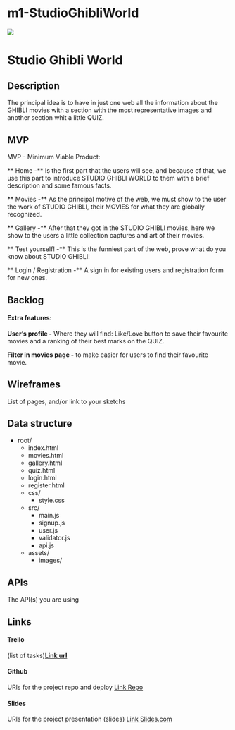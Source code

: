 # m1-StudioGhibliWorld
<img src="C:\Users\victo\Desktop\Ironhack\Practice\Project 1\html practice\images\pampling_creatures-spirits-and-friends-pampling_1560223917.large.png" style="zoom:90%;" />

# Studio Ghibli World

## Description

The principal idea is to have in just one web all the information about the GHIBLI movies with a section with the most representative images and another section whit a little QUIZ.

## MVP

 MVP - Minimum Viable Product:

**	Home -** Is the first part that the users will see, and because of that, we use this part to introduce STUDIO GHIBLI WORLD to them with a brief description and some famous facts.

**	Movies -** As the principal motive of the web, we must show to the user the work of STUDIO GHIBLI, their MOVIES for what they are globally recognized.

**	Gallery -** After that they got in the STUDIO GHIBLI movies, here we show to the users a little collection captures and art of their movies.

**	Test yourself! -** This is the funniest part of the web, prove what do you know about STUDIO GHIBLI!

**	Login / Registration -** A sign in for existing users and registration form for new ones.

## **Backlog**

#### **Extra features:**

**User’s profile -** Where they will find: Like/Love button to save their favourite movies and a ranking of their best marks on the QUIZ.

**Filter in movies page -** to make easier for users to find their favourite movie.		

## **Wireframes**

List of pages, and/or link to your sketchs

## **Data structure**

- root/	
  - index.html	
  - movies.html	
  - gallery.html	
  - quiz.html	
  - login.html	
  - register.html	
  - css/		
    - style.css	
  - src/		
    - main.js		
    - signup.js		
    - user.js		
    - validator.js		
    - api.js	
  - assets/		
    - images/ 

## **APIs**

The API(s) you are using

## Links

#### Trello

 (list of tasks)**[Link url](https://trello.com/)**

#### Github

URls for the project repo and deploy [Link Repo](http://github.com/) 

#### Slides

URls for the project presentation (slides) [Link Slides.com](http://slides.com/)
